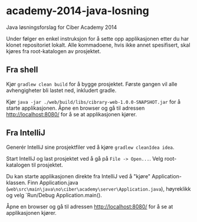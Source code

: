 academy-2014-java-losning
=========================

Java løsningsforslag for Ciber Academy 2014

Under følger en enkel instruksjon for å sette opp applikasjonen etter du har klonet repositoriet lokalt.
Alle kommadoene, hvis ikke annet spesifisert, skal kjøres fra root-katalogen av prosjektet.

Fra shell
---------

Kjør `gradlew clean build` for å bygge prosjektet. Første gangen vil alle avhengigheter bli lastet ned,
inkludert gradle.

Kjør `java -jar ./web/build/libs/cibrary-web-1.0.0-SNAPSHOT.jar` for å starte applikasjonen. Åpne en browser og gå
til adressen [http://localhost:8080/](http://localhost:8080/) for å se at applikasjonen kjører.

Fra IntelliJ
------------

Generér IntelliJ sine prosjektfiler ved å kjøre `gradlew cleanIdea idea`.

Start IntelliJ og last prosjektet ved å gå på `File -> Open...`. Velg root-katalogen til prosjektet.

Du kan starte applikasjonen direkte fra IntelliJ ved å "kjøre" Application-klassen. Finn Application.java
(`web\src\main\java\no\ciber\academy\server\Application.java`), høyreklikk og velg `Run/Debug Application.main().

Åpne en browser og gå til adressen [http://localhost:8080/](http://localhost:8080/) for å se at applikasjonen kjører.
